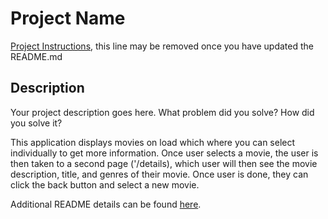 # Project Name

[Project Instructions](./INSTRUCTIONS.md), this line may be removed once you have updated the README.md

## Description

Your project description goes here. What problem did you solve? How did you solve it?

This application displays movies on load which where you can select individually to get more information.
Once user selects a movie, the user is then taken to a second page ('/details), which user will then see the movie description,
title, and genres of their movie. Once user is done, they can click the back button and select a new movie.



Additional README details can be found [here](https://github.com/PrimeAcademy/readme-template/blob/master/README.md).

